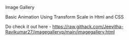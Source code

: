 Image Gallery 

Basic Animation Using Transform Scale in Html and CSS


Do check it out here - https://raw.githack.com/Jeevitha-Ravikumar27/imagegalleryp/main/imagegallery.html
